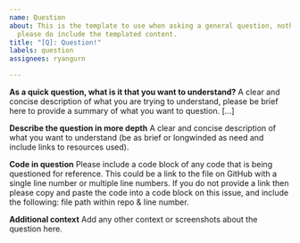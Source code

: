 ```yaml
---
name: Question
about: This is the template to use when asking a general question, nothing fancy but
  please do include the templated content.
title: "[Q]: Question!"
labels: question
assignees: ryangurn

---
```


**As a quick question, what is it that you want to understand?**
A clear and concise description of what you are trying to understand, please be brief here to provide a summary of what you want to question. [...]

**Describe the question in more depth**
A clear and concise description of what you want to understand (be as brief or longwinded as need and include links to resources used).

**Code in question**
Please include a code block of any code that is being questioned for reference. This could be a link to the file on GitHub with a single line number or multiple line numbers. If you do not provide a link then please copy and paste the code into a code block on this issue, and include the following: file path within repo & line number.

**Additional context**
Add any other context or screenshots about the question here.
